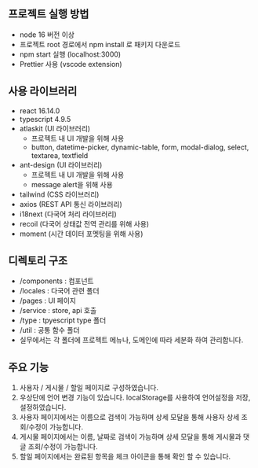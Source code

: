 ## 프로젝트 실행 방법

- node 16 버전 이상
- 프로젝트 root 경로에서 npm install 로 패키지 다운로드
- npm start 실행 (localhost:3000)
- Prettier 사용 (vscode extension)

## 사용 라이브러리

- react 16.14.0
- typescript 4.9.5
- atlaskit (UI 라이브러리)
  - 프로젝트 내 UI 개발을 위해 사용
  - button, datetime-picker, dynamic-table, form, modal-dialog, select, textarea, textfield
- ant-design (UI 라이브러리)
  - 프로젝트 내 UI 개발을 위해 사용
  - message alert을 위해 사용
- tailwind (CSS 라이브러리)
- axios (REST API 통신 라이브러리)
- i18next (다국어 처리 라이브러리)
- recoil (다국어 상태값 전역 관리를 위해 사용)
- moment (시간 데이터 포멧팅을 위해 사용)

## 디렉토리 구조

- /components : 컴포넌트
- /locales : 다국어 관련 폴더
- /pages : UI 페이지
- /service : store, api 호출
- /type : tpyescript type 폴더
- /util : 공통 함수 폴더
- 실무에서는 각 폴더에 프로젝트 메뉴나, 도메인에 따라 세분화 하여 관리합니다.

## 주요 기능

1. 사용자 / 게시물 / 할일 페이지로 구성하였습니다.
2. 우상단에 언어 변경 기능이 있습니다.
   localStorage를 사용하여 언어설정을 저장, 설정하였습니다.
3. 사용자 페이지에서는 이름으로 검색이 가능하며 상세 모달을 통해 사용자 상세 조회/수정이 가능합니다.
4. 게시물 페이지에서는 이름, 날짜로 검색이 가능하며 상세 모달을 통해 게시물과 댓글 조회/수정이 가능합니다.
5. 할일 페이지에서는 완료된 항목을 체크 아이콘을 통해 확인 할 수 있습니다.
